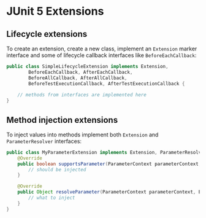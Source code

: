 # JUnit 5 Extensions

## Lifecycle extensions

To create an extension, create a new class, implement an `Extension` marker interface and some of
lifecycle callback interfaces like `BeforeEachCallback`:

```java
public class SimpleLifecycleExtension implements Extension,
        BeforeEachCallback, AfterEachCallback,
        BeforeAllCallback, AfterAllCallback,
        BeforeTestExecutionCallback, AfterTestExecutionCallback {
        
    // methods from interfaces are implemented here
}
```

## Method injection extensions

To inject values into methods implement both `Extension` and `ParameterResolver` interfaces: 

```java
public class MyParameterExtension implements Extension, ParameterResolver {
    @Override
    public boolean supportsParameter(ParameterContext parameterContext, ExtensionContext extensionContext) throws ParameterResolutionException {
        // should be injected
    }

    @Override
    public Object resolveParameter(ParameterContext parameterContext, ExtensionContext extensionContext) throws ParameterResolutionException {
        // what to inject
    }
}
```